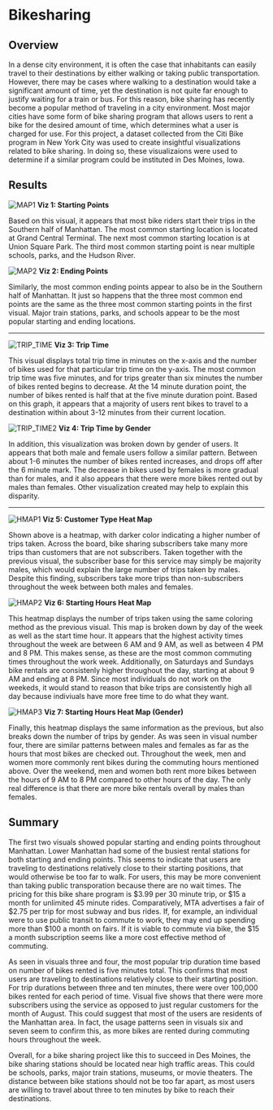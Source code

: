 # Bikesharing

## Overview
In a dense city environment, it is often the case that inhabitants can easily travel to their destinations by either walking or taking public transportation.  However, there may be cases where walking to a destination would take a significant amount of time, yet the destination is not quite far enough to justify waiting for a train or bus.  For this reason, bike sharing has recently become a popular method of traveling in a city environment.  Most major cities have some form of bike sharing program that allows users to rent a bike for the desired amount of time, which determines what a user is charged for use.  For this project, a dataset collected from the Citi Bike program in New York City was used to create insightful visualizations related to bike sharing.  In doing so, these visualizaions were used to determine if a similar program could be instituted in Des Moines, Iowa.

## Results
![MAP1](https://github.com/Mots94/Bikesharing/blob/main/Images/Tableau_Map_1.PNG)
**Viz 1: Starting Points**

Based on this visual, it appears that most bike riders start their trips in the Southern half of Manhattan.  The most common starting location is located at Grand Central Terminal.  The next most common starting location is at Union Square Park.  The third most common starting point is near multiple schools, parks, and the Hudson River.

![MAP2](https://github.com/Mots94/Bikesharing/blob/main/Images/Tableau_Map_2.PNG)
**Viz 2: Ending Points**

Similarly, the most common ending points appear to also be in the Southern half of Manhattan.  It just so happens that the three most common end points are the same as the three most common starting points in the first visual.  Major train stations, parks, and schools appear to be the most popular starting and ending locations.

---

![TRIP_TIME](https://github.com/Mots94/Bikesharing/blob/main/Images/Tableau_Trips_1.PNG)
**Viz 3: Trip Time**

This visual displays total trip time in minutes on the x-axis and the number of bikes used for that particular trip time on the y-axis.  The most common trip time was five minutes, and for trips greater than six minutes the number of bikes rented begins to decrease.  At the 14 minute duration point, the number of bikes rented is half that at the five minute duration point.  Based on this graph, it appears that a majority of users rent bikes to travel to a destination within about 3-12 minutes from their current location.

![TRIP_TIME2](https://github.com/Mots94/Bikesharing/blob/main/Images/Tableau_Trips_2.PNG)
**Viz 4: Trip Time by Gender**

In addition, this visualization was broken down by gender of users.  It appears that both male and female users follow a similar pattern.  Between about 1-6 minutes the number of bikes rented increases, and drops off after the 6 minute mark.  The decrease in bikes used by females is more gradual than for males, and it also appears that there were more bikes rented out by males than females.  Other visualization created may help to explain this disparity.

---

![HMAP1](https://github.com/Mots94/Bikesharing/blob/main/Images/Tableau_HeatMap_CustomerType.PNG)
**Viz 5: Customer Type Heat Map**

Shown above is a heatmap, with darker color indicating a higher number of trips taken.  Across the board, bike sharing subscribers take many more trips than customers that are not subscribers.  Taken together with the previous visual, the subscriber base for this service may simply be majority males, which would explain the large number of trips taken by males.  Despite this finding, subscribers take more trips than non-subscribers throughout the week between both males and females.

![HMAP2](https://github.com/Mots94/Bikesharing/blob/main/Images/Tableau_HeatMap_StartHour.PNG)
**Viz 6: Starting Hours Heat Map**

This heatmap displays the number of trips taken using the same coloring method as the previous visual.  This map is broken down by day of the week as well as the start time hour.  It appears that the highest activity times throughout the week are between 6 AM and 9 AM, as well as between 4 PM and 8 PM.  This makes sense, as these are the most common commuting times throughout the work week.  Additionally, on Saturdays and Sundays bike rentals are consistenly higher throughout the day, starting at about 9 AM and ending at 8 PM.  Since most individuals do not work on the weekeds, it would stand to reason that bike trips are consistently high all day because indiviuals have more free time to do what they want.

![HMAP3](https://github.com/Mots94/Bikesharing/blob/main/Images/Tableau_HeatMap_StartHour_Gender.PNG)
**Viz 7: Starting Hours Heat Map (Gender)**

Finally, this heatmap displays the same information as the previous, but also breaks down the number of trips by gender.  As was seen in visual number four, there are similar patterns between males and females as far as the hours that most bikes are checked out.  Throughout the week, men and women more commonly rent bikes during the commuting hours mentioned above.  Over the weekend, men and women both rent more bikes between the hours of 9 AM to 8 PM compared to other hours of the day.  The only real difference is that there are more bike rentals overall by males than females.

## Summary
The first two visuals showed popular starting and ending points throughout Manhattan.  Lower Manhattan had some of the busiest rental stations for both starting and ending points. This seems to indicate that users are traveling to destinations relatively close to their starting positions, that would otherwise be too far to walk.  For users, this may be more convenient than taking public transporation because there are no wait times.  The pricing for this bike share program is $3.99 per 30 minute trip, or $15 a month for unlimited 45 minute rides.  Comparatively, MTA advertises a fair of $2.75 per trip for most subway and bus rides.  If, for example, an individual were to use public transit to commute to work, they may end up spending more than $100 a month on fairs.  If it is viable to commute via bike, the $15 a month subscription seems like a more cost effective method of commuting.

As seen in visuals three and four, the most popular trip duration time based on number of bikes rented is five minutes total.  This confirms that most users are traveling to destinations relatively close to their starting position.  For trip durations between three and ten minutes, there were over 100,000 bikes rented for each period of time.  Visual five shows that there were more subscribers using the service as opposed to just regular customers for the month of August.  This could suggest that most of the users are residents of the Manhattan area.  In fact, the usage patterns seen in visuals six and seven seem to confirm this, as more bikes are rented during commuting hours throughout the week.  

Overall, for a bike sharing project like this to succeed in Des Moines, the bike sharing stations should be located near high traffic areas.  This could be schools, parks, major train stations, museums, or movie theaters.  The distance between bike stations should not be too far apart, as most users are willing to travel about three to ten minutes by bike to reach their destinations.
